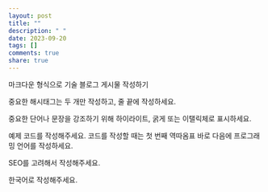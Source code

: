 ```yaml
---
layout: post
title: ""
description: " "
date: 2023-09-20
tags: []
comments: true
share: true
---
```


마크다운 형식으로 기술 블로그 게시물 작성하기

중요한 해시태그는 두 개만 작성하고, 줄 끝에 작성하세요.

중요한 단어나 문장을 강조하기 위해 하이라이트, 굵게 또는 이탤릭체로 표시하세요.

예제 코드를 작성해주세요. 코드를 작성할 때는 첫 번째 역따옴표 바로 다음에 프로그래밍 언어를 작성하세요.

SEO를 고려해서 작성해주세요.

한국어로 작성해주세요.